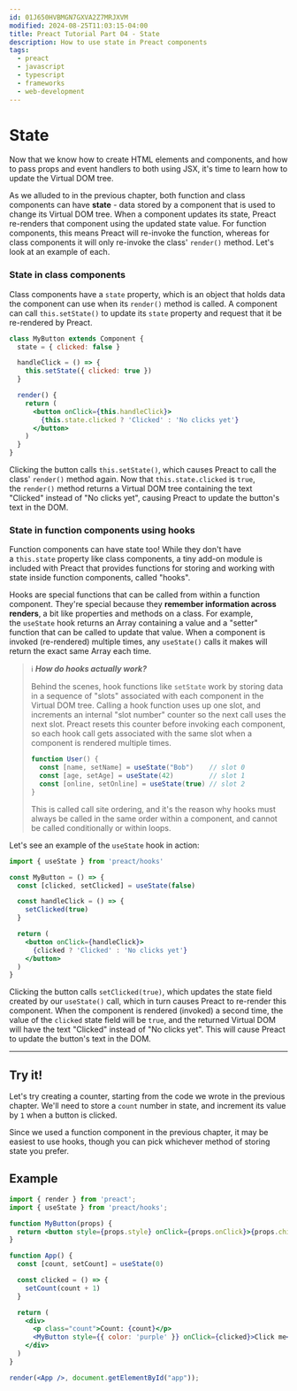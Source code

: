 ```yaml
---
id: 01J650HVBMGN7GXVA2Z7MRJXVM
modified: 2024-08-25T11:03:15-04:00
title: Preact Tutorial Part 04 - State
description: How to use state in Preact components
tags:
  - preact
  - javascript
  - typescript
  - frameworks
  - web-development
---
```

# State

Now that we know how to create HTML elements and components, and how to pass props and event handlers to both using JSX, it's time to learn how to update the Virtual DOM tree.

As we alluded to in the previous chapter, both function and class components can have **state** - data stored by a component that is used to change its Virtual DOM tree. When a component updates its state, Preact re-renders that component using the updated state value. For function components, this means Preact will re-invoke the function, whereas for class components it will only re-invoke the class' `render()` method. Let's look at an example of each.

### State in class components

Class components have a `state` property, which is an object that holds data the component can use when its `render()` method is called. A component can call `this.setState()` to update its `state` property and request that it be re-rendered by Preact.

```jsx
class MyButton extends Component {
  state = { clicked: false }

  handleClick = () => {
    this.setState({ clicked: true })
  }

  render() {
    return (
      <button onClick={this.handleClick}>
        {this.state.clicked ? 'Clicked' : 'No clicks yet'}
      </button>
    )
  }
}
```

Clicking the button calls `this.setState()`, which causes Preact to call the class' `render()` method again. Now that `this.state.clicked` is `true`, the `render()` method returns a Virtual DOM tree containing the text "Clicked" instead of "No clicks yet", causing Preact to update the button's text in the DOM.

### State in function components using hooks

Function components can have state too! While they don't have a `this.state` property like class components, a tiny add-on module is included with Preact that provides functions for storing and working with state inside function components, called "hooks".

Hooks are special functions that can be called from within a function component. They're special because they **remember information across renders**, a bit like properties and methods on a class. For example, the `useState` hook returns an Array containing a value and a "setter" function that can be called to update that value. When a component is invoked (re-rendered) multiple times, any `useState()` calls it makes will return the exact same Array each time.

> ℹ️ **_How do hooks actually work?_**
> 
> Behind the scenes, hook functions like `setState` work by storing data in a sequence of "slots" associated with each component in the Virtual DOM tree. Calling a hook function uses up one slot, and increments an internal "slot number" counter so the next call uses the next slot. Preact resets this counter before invoking each component, so each hook call gets associated with the same slot when a component is rendered multiple times.
> 
> ```js
> function User() {
>   const [name, setName] = useState("Bob")    // slot 0
>   const [age, setAge] = useState(42)         // slot 1
>   const [online, setOnline] = useState(true) // slot 2
> }
> ```
> 
> This is called call site ordering, and it's the reason why hooks must always be called in the same order within a component, and cannot be called conditionally or within loops.

Let's see an example of the `useState` hook in action:

```jsx
import { useState } from 'preact/hooks'

const MyButton = () => {
  const [clicked, setClicked] = useState(false)

  const handleClick = () => {
    setClicked(true)
  }

  return (
    <button onClick={handleClick}>
      {clicked ? 'Clicked' : 'No clicks yet'}
    </button>
  )
}
```

Clicking the button calls `setClicked(true)`, which updates the state field created by our `useState()` call, which in turn causes Preact to re-render this component. When the component is rendered (invoked) a second time, the value of the `clicked` state field will be `true`, and the returned Virtual DOM will have the text "Clicked" instead of "No clicks yet". This will cause Preact to update the button's text in the DOM.

---

## Try it!

Let's try creating a counter, starting from the code we wrote in the previous chapter. We'll need to store a `count` number in state, and increment its value by `1` when a button is clicked.

Since we used a function component in the previous chapter, it may be easiest to use hooks, though you can pick whichever method of storing state you prefer.

## Example
```jsx
import { render } from 'preact';
import { useState } from 'preact/hooks';

function MyButton(props) {
  return <button style={props.style} onClick={props.onClick}>{props.children}</button>
}

function App() {
  const [count, setCount] = useState(0)

  const clicked = () => {
    setCount(count + 1)
  }

  return (
    <div>
      <p class="count">Count: {count}</p>
      <MyButton style={{ color: 'purple' }} onClick={clicked}>Click me</MyButton>
    </div>
  )
}

render(<App />, document.getElementById("app"));
```
